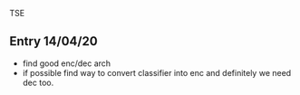 TSE
## Entry 14/04/20
- find good enc/dec arch
- if possible find way to convert classifier into enc and definitely we need dec too.
